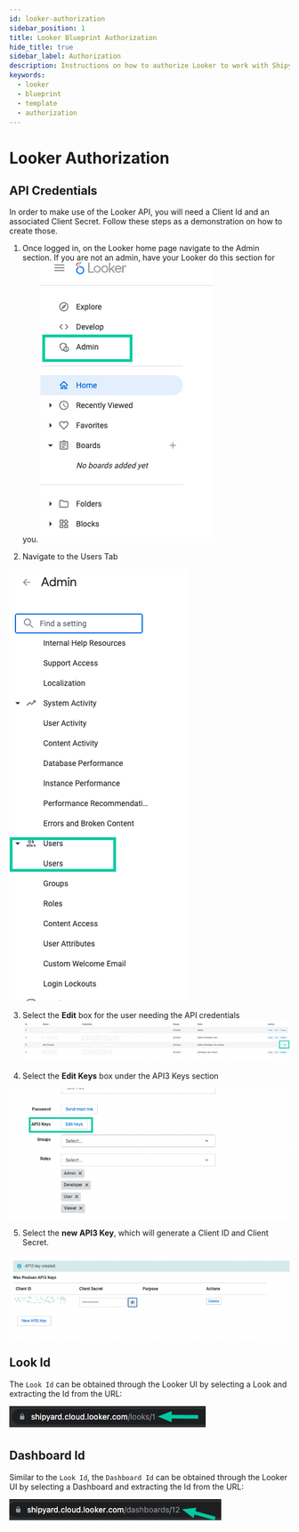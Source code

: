 ```yaml
---
id: looker-authorization
sidebar_position: 1
title: Looker Blueprint Authorization
hide_title: true
sidebar_label: Authorization
description: Instructions on how to authorize Looker to work with Shipyard's low-code Looker templates.
keywords:
  - looker
  - blueprint
  - template
  - authorization
---
```


# Looker Authorization

## API Credentials

In order to make use of the Looker API, you will need a Client Id and an associated Client Secret. Follow these steps as a demonstration on how to create those.
1. Once logged in, on the Looker home page navigate to the Admin section. If you are not an admin, have your Looker do this section for you.
![](../../.gitbook/assets/shipyard_2022_11_18_11_23_25.png)

2. Navigate to the Users Tab

![](../../.gitbook/assets/shipyard_2022_11_18_11_24_57.png)

3. Select the **Edit** box for the user needing the API credentials
![](../../.gitbook/assets/shipyard_2022_11_18_11_28_12.png)

4. Select the **Edit Keys** box under the API3 Keys section

![](../../.gitbook/assets/shipyard_2022_11_18_11_29_21.png)

5. Select the **new API3 Key**, which will generate a Client ID and Client Secret.

![](../../.gitbook/assets/shipyard_2022_11_18_11_31_11.png)



## Look Id
The `Look Id` can be obtained through the Looker UI by selecting a Look and extracting the Id from the URL:

![](../../.gitbook/assets/shipyard_2022_11_18_13_16_39.png)

## Dashboard Id
Similar to the `Look Id`, the `Dashboard Id` can be obtained through the Looker UI by selecting a Dashboard and extracting the Id from the URL:

![](../../.gitbook/assets/shipyard_2022_11_18_13_18_09.png)